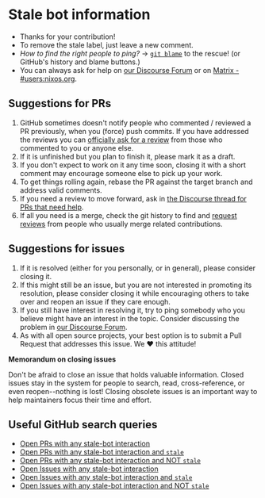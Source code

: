 # Stale bot information

- Thanks for your contribution!
- To remove the stale label, just leave a new comment.
- _How to find the right people to ping?_ &rarr; [`git blame`](https://git-scm.com/docs/git-blame) to the rescue! (or GitHub's history and blame buttons.)
- You can always ask for help on [our Discourse Forum](https://discourse.nixos.org/) or on [Matrix - #users:nixos.org](https://matrix.to/#/#users:nixos.org).

## Suggestions for PRs

1. GitHub sometimes doesn't notify people who commented / reviewed a PR previously, when you (force) push commits. If you have addressed the reviews you can [officially ask for a review](https://docs.github.com/en/free-pro-team@latest/github/collaborating-with-issues-and-pull-requests/requesting-a-pull-request-review) from those who commented to you or anyone else.
2. If it is unfinished but you plan to finish it, please mark it as a draft.
3. If you don't expect to work on it any time soon, closing it with a short comment may encourage someone else to pick up your work.
4. To get things rolling again, rebase the PR against the target branch and address valid comments.
5. If you need a review to move forward, ask in [the Discourse thread for PRs that need help](https://discourse.nixos.org/t/prs-in-distress/3604).
6. If all you need is a merge, check the git history to find and [request reviews](https://docs.github.com/en/github/collaborating-with-issues-and-pull-requests/requesting-a-pull-request-review) from people who usually merge related contributions.

## Suggestions for issues

1. If it is resolved (either for you personally, or in general), please consider closing it.
2. If this might still be an issue, but you are not interested in promoting its resolution, please consider closing it while encouraging others to take over and reopen an issue if they care enough.
3. If you still have interest in resolving it, try to ping somebody who you believe might have an interest in the topic. Consider discussing the problem in [our Discourse Forum](https://discourse.nixos.org/).
4. As with all open source projects, your best option is to submit a Pull Request that addresses this issue. We :heart: this attitude!

**Memorandum on closing issues**

Don't be afraid to close an issue that holds valuable information. Closed issues stay in the system for people to search, read, cross-reference, or even reopen--nothing is lost! Closing obsolete issues is an important way to help maintainers focus their time and effort.

## Useful GitHub search queries

- [Open PRs with any stale-bot interaction](https://github.com/NixOS/nix/pulls?q=is%3Apr+is%3Aopen+commenter%3Aapp%2Fstale+)
- [Open PRs with any stale-bot interaction and `stale`](https://github.com/NixOS/nix/pulls?q=is%3Apr+is%3Aopen+commenter%3Aapp%2Fstale+label%3A%22stale%22)
- [Open PRs with any stale-bot interaction and NOT `stale`](https://github.com/NixOS/nix/pulls?q=is%3Apr+is%3Aopen+commenter%3Aapp%2Fstale+-label%3A%22stale%22+)
- [Open Issues with any stale-bot interaction](https://github.com/NixOS/nix/issues?q=is%3Aissue+is%3Aopen+commenter%3Aapp%2Fstale+)
- [Open Issues with any stale-bot interaction and `stale`](https://github.com/NixOS/nix/issues?q=is%3Aissue+is%3Aopen+commenter%3Aapp%2Fstale+label%3A%22stale%22+)
- [Open Issues with any stale-bot interaction and NOT `stale`](https://github.com/NixOS/nix/issues?q=is%3Aissue+is%3Aopen+commenter%3Aapp%2Fstale+-label%3A%22stale%22+)
